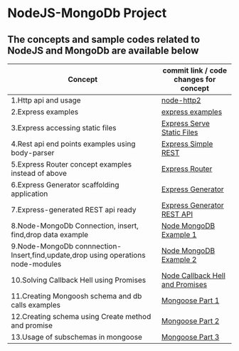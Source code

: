 
# NodeJS-MongoDb Project



## The concepts and sample codes related to NodeJS and MongoDb are available below


Concept  | commit link / code changes for concept
-------- | -----
1.Http api and usage  | [node-http2](https://github.com/akhileshappala/NodeJS-project/commit/1c89645d5aaa0ccf1316ade631b0c17436168b23)
2.Express examples  | [express examples](https://github.com/akhileshappala/NodeJS-project/commit/cb6be52fdbaa8d1dc6865a857734045e972f255c)
3.Express accessing static files | [Express Serve Static Files](https://github.com/akhileshappala/NodeJS-project/commit/18fbb3eb41f90ad48870f1384064fc15c280d83e)
4.Rest api end points examples using body-parser |[Express Simple REST](https://github.com/akhileshappala/NodeJS-project/commit/e776fec22e7451789c6de02c89def7725815c512)
5.Express Router concept examples instead of above | [Express Router](https://github.com/akhileshappala/NodeJS-project/commit/20fd502b871c30178b4d40d9d6c8e3e77ce4f049)
6.Express Generator scaffolding application | [Express Generator](https://github.com/akhileshappala/NodeJS-project/commit/801deceb2677d95d190c6c8b61cdb105e08ee792)
7.Express-generated REST api ready | [Express Generator REST API](https://github.com/akhileshappala/NodeJS-project/commit/4aabcf99cca3ab4c4d66cf3e275e9cd41717c322)
8.Node-MongoDb Connection, insert, find,drop data example | [Node MongoDB Example 1](https://github.com/akhileshappala/NodeJS-project/commit/9873fdb5c301cb39f12f76990194bf7b39d57e37)
9.Node-MongoDb connnection- Insert,find,update,drop using operations node-modules| [Node MongoDB Example 2](https://github.com/akhileshappala/NodeJS-project/commit/8fa8945351048c73795c32353b193466f7fd261d)
10.Solving Callback Hell using Promises | [Node Callback Hell and Promises](https://github.com/akhileshappala/NodeJS-project/commit/0fb239404138cc54df35a673deae435d518ac7b3)
11.Creating Mongoosh schema and db calls examples| [Mongoose Part 1](https://github.com/akhileshappala/NodeJS-MongoDb-project/commit/d7fd9326c56f65492364090f0e0089feeb09290f)
12.Creating schema using Create method and promise | [Mongoose Part 2](https://github.com/akhileshappala/NodeJS-MongoDb-project/commit/f90616dd160948db37be5acc2dc613491bbd3db2)
13.Usage of subschemas in mongoose| [Mongoose Part 3](https://github.com/akhileshappala/NodeJS-MongoDb-project/commit/ba61c012a21c82e6f33d082458d5c353070eac43)
